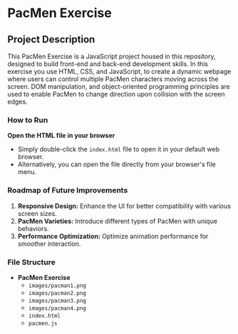 # PacMen Exercise

## Project Description
This PacMen Exercise is a JavaScript project housed in this repository, designed to build front-end and back-end development skills. In this exercise you use HTML, CSS, and JavaScript, to create a dynamic webpage where users can control multiple PacMen characters moving across the screen. DOM manipulation, and object-oriented programming principles are used to enable PacMen to change direction upon collision with the screen edges.

### How to Run
**Open the HTML file in your browser**
   - Simply double-click the `index.html` file to open it in your default web browser.
   - Alternatively, you can open the file directly from your browser's file menu.

### Roadmap of Future Improvements 
1. **Responsive Design:** Enhance the UI for better compatibility with various screen sizes.
2. **PacMen Varieties:** Introduce different types of PacMen with unique behaviors.
3. **Performance Optimization:** Optimize animation performance for smoother interaction.
   
### File Structure
- **PacMen Exercise**
  - `images/pacman1.png`
  - `images/pacman2.png`
  - `images/pacman3.png`
  - `images/pacman4.png`
  - `index.html`
  - `pacmen.js`
